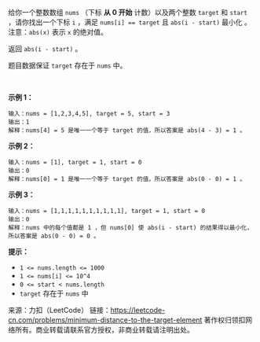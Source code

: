 给你一个整数数组 ```nums``` （下标 **从 0 开始** 计数）以及两个整数 ```target``` 和 ```start``` ，请你找出一个下标 ```i``` ，满足 ```nums[i] == target``` 且 ```abs(i - start)``` 最小化 。注意：```abs(x)``` 表示 ```x``` 的绝对值。

返回 ```abs(i - start)``` 。

题目数据保证 ```target``` 存在于 ```nums``` 中。

 

**示例 1：**
```
输入：nums = [1,2,3,4,5], target = 5, start = 3
输出：1
解释：nums[4] = 5 是唯一一个等于 target 的值，所以答案是 abs(4 - 3) = 1 。
```
**示例 2：**
```
输入：nums = [1], target = 1, start = 0
输出：0
解释：nums[0] = 1 是唯一一个等于 target 的值，所以答案是 abs(0 - 0) = 1 。
```
**示例 3：**
```
输入：nums = [1,1,1,1,1,1,1,1,1,1], target = 1, start = 0
输出：0
解释：nums 中的每个值都是 1 ，但 nums[0] 使 abs(i - start) 的结果得以最小化，所以答案是 abs(0 - 0) = 0 。
```

**提示：**

* ```1 <= nums.length <= 1000```
* ```1 <= nums[i] <= 10^4```
* ```0 <= start < nums.length```
* ```target``` 存在于 ```nums``` 中

来源：力扣（LeetCode）
链接：https://leetcode-cn.com/problems/minimum-distance-to-the-target-element
著作权归领扣网络所有。商业转载请联系官方授权，非商业转载请注明出处。